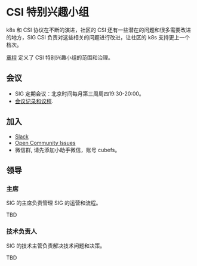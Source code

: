 # CSI 特别兴趣小组

k8s 和 CSI 协议在不断的演进，社区的 CSI 还有一些潜在的问题和很多需要改进的地方，SIG CSI 负责对这些相关的问题进行改进，让社区的 k8s 支持更上一个档次。

[章程](charter.md) 定义了 CSI 特别兴趣小组的范围和治理。

## 会议

- SIG 定期会议：北京时间每月第三周周四19:30-20:00。
- [会议记录和议程](#).

## 加入

- [Slack](https://cubefs.slack.com/)
- [Open Community Issues](https://github.com/cubefs/cubefs-community/issues)
- 微信群, 请先添加小助手微信，账号 cubefs。

## 领导

### 主席


SIG 的主席负责管理 SIG 的运营和流程。

TBD

### 技术负责人

SIG 的技术主管负责解决技术问题和决策。

TBD

